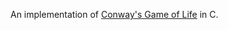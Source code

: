 An implementation of [Conway's Game of Life](http://en.wikipedia.org/wiki/Conway%27s_Game_of_Life) in C.  
